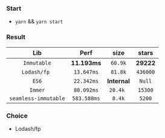 ### Start
- `yarn` && `yarn start`

### Result

|         Lib          |     Perf     |     size     |   stars    |
| :------------------: | :----------: | :----------: | :--------: |
|     `Immutable`      | **11.193ms** |   `60.9k`    |  **29222**  |
|     `Lodash/fp `     |  `13.647ms`  |   `81.8k`    | `436000` |
|        `ES6`         |  `22.342ms`  | **Internal** |   `Null`   |
|       `Immer`        |  `80.092ms`  |   `20.4k `   |  `15300`   |
| `seamless-immutable` | `583.588ms`  |    `8.4k`    |   `5200`   |

### Choice
- Lodash/fp